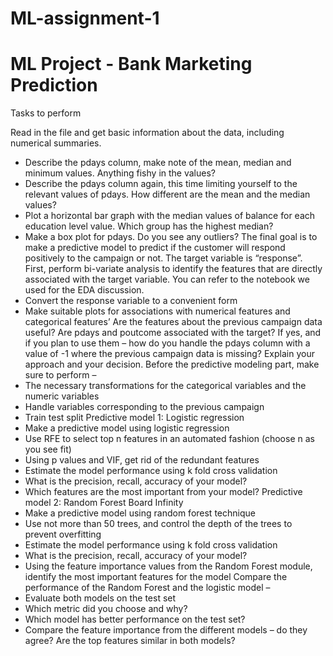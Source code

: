 # ML-assignment-1
# ML Project - Bank Marketing Prediction

Tasks to perform

Read in the file and get basic information about the data, including numerical summaries.
- Describe the pdays column, make note of the mean, median and minimum values. Anything 
fishy in the values?
- Describe the pdays column again, this time limiting yourself to the relevant values of pdays. How 
different are the mean and the median values?
- Plot a horizontal bar graph with the median values of balance for each education level value. 
Which group has the highest median?
- Make a box plot for pdays. Do you see any outliers?
The final goal is to make a predictive model to predict if the customer will respond positively to the 
campaign or not. The target variable is “response”.
First, perform bi-variate analysis to identify the features that are directly associated with the target 
variable. You can refer to the notebook we used for the EDA discussion.
- Convert the response variable to a convenient form
- Make suitable plots for associations with numerical features and categorical features’
Are the features about the previous campaign data useful?
Are pdays and poutcome associated with the target? 
If yes, and if you plan to use them – how do you handle the pdays column with a value of -1 where the 
previous campaign data is missing? Explain your approach and your decision.
Before the predictive modeling part, make sure to perform –
- The necessary transformations for the categorical variables and the numeric variables
- Handle variables corresponding to the previous campaign
- Train test split
Predictive model 1: Logistic regression
- Make a predictive model using logistic regression
- Use RFE to select top n features in an automated fashion (choose n as you see fit)
- Using p values and VIF, get rid of the redundant features
- Estimate the model performance using k fold cross validation
- What is the precision, recall, accuracy of your model?
- Which features are the most important from your model?
Predictive model 2: Random Forest
Board Infinity
- Make a predictive model using random forest technique
- Use not more than 50 trees, and control the depth of the trees to prevent overfitting
- Estimate the model performance using k fold cross validation
- What is the precision, recall, accuracy of your model?
- Using the feature importance values from the Random Forest module, identify the most 
important features for the model
Compare the performance of the Random Forest and the logistic model –
- Evaluate both models on the test set
- Which metric did you choose and why?
- Which model has better performance on the test set? 
- Compare the feature importance from the different models – do they agree? Are the top 
features similar in both models?

